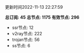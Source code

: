 更新时间2022-11-13 22:27:59

**总订阅: 45**
**总节点: 1175**
**有效节点: 296**
- ssr节点: 12
- v2ray节点: 222
- trojan节点: 56
- ss节点: 6
